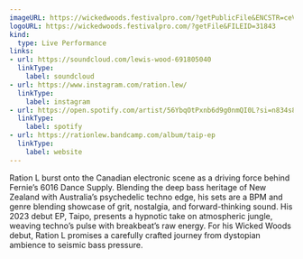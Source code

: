 ```yaml
---
imageURL: https://wickedwoods.festivalpro.com/?getPublicFile&ENCSTR=ceVIvqLmPnPaDcEiKpgZ
logoURL: https://wickedwoods.festivalpro.com/?getFile&FILEID=31843
kind:
  type: Live Performance
links:
- url: https://soundcloud.com/lewis-wood-691805040
  linkType:
    label: soundcloud
- url: https://www.instagram.com/ration.lew/
  linkType:
    label: instagram
- url: https://open.spotify.com/artist/56YbqOtPxnb6d9g0nmQI0L?si=n834s8eXT9uAXIitK3DoAA
  linkType:
    label: spotify
- url: https://rationlew.bandcamp.com/album/taip-ep
  linkType:
    label: website
---
```

Ration L burst onto the Canadian electronic scene as a driving force behind Fernie’s 6016 Dance Supply. Blending the deep bass heritage of New Zealand with Australia’s psychedelic techno edge, his sets are a BPM and genre blending showcase of grit, nostalgia, and forward-thinking sound.
His 2023 debut EP, Taipo, presents a hypnotic take on atmospheric jungle, weaving techno’s pulse with breakbeat’s raw energy.
For his Wicked Woods debut, Ration L promises a carefully crafted journey from dystopian ambience to seismic bass pressure. 